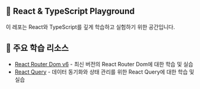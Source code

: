 ## 🚀 React & TypeScript Playground

이 레포는 React와 TypeScript를 깊게 학습하고 실험하기 위한 공간입니다.

## 📘 주요 학습 리소스

- [React Router Dom v6](https://github.com/sarangdaddy/React-TS-Playground/wiki/React%E2%80%90Router%E2%80%90Dom-v6) - 최신 버전의 React Router Dom에 대한 학습 및 실습
- [React Query](https://github.com/sarangdaddy/React-TS-Playground/wiki/React-Query) - 데이터 동기화와 상태 관리를 위한 React Query에 대한 학습 및 실습
